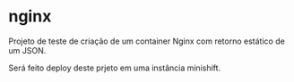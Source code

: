 # nginx

Projeto de teste de criação de um container Nginx com retorno estático de um JSON.

Será feito deploy deste prjeto em uma instância minishift.

